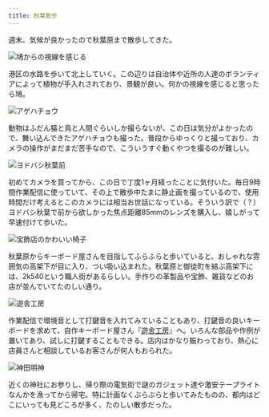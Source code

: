 ```yaml
---
title: 秋葉散歩
---
```

週末、気候が良かったので秋葉原まで散歩してきた。

![](https://lh5.googleusercontent.com/YSIMAFc8Te5weZKzEPo-zhAaL_0jo2Ba9y4kAnNs0XdM_ov5ONiy7AVtsu2PRNCErb9VHVU8TAWZEvW69RpRfAxI-XdLFVo1Z0ifg5whsWeHJIJHftD-Y8l3-hqkt5iP3lVygiaQn8vwSwVihuOsNPIM34IoIrQv9Viw0NWvVUB5XOta5Vgr7lki9IhPqQ "鳩からの視線を感じる")

港区の水路を歩いて北上していく。この辺りは自治体や近所の人達のボランティアによって植物が手入れされており、景観が良い。何かの視線を感じると思ったら鳩。

![](https://lh5.googleusercontent.com/S9LouC4DplbJ7vVdkRmbET5PNIH6XAyLYPj58Ku0IVaIJtOPgN13ctEPqwogVMeiJkyuWqFZQMoOC3mGUFt8AVbvjt5twct20dGRnkidjS06gGaZ8lI4ALqrYE_du8pnMv0TzqPus-m_toVO6EN3PyayuFeXduia8ZyatYVxqGFJ8B1Zcb13rkMatsnp9A "アゲハチョウ")

動物はふだん猫と鳥と人間ぐらいしか撮らないが、この日は気分がよかったので、舞い込んできたアゲハチョウも撮った。普段からゆっくりと撮っており、カメラの操作がまだまだ苦手なので、こういうすぐ動くやつを撮るのが難しい。

![](https://lh6.googleusercontent.com/xHUJ_d7KFHSZsfT7Glw-TExmVYsa-UmF0uusEhMkzh2fvs8Pks6sUIYhF2qpjK03CZEiaLUbPu4AehW4y1oMihtBWBSlks4oxAyFDg5CbMh9qmE8JYLsHXjg8p_92NIoUvIk5dw9I_wZt4zdLw0r6fJ5ppnqeGnESSk5kebXsasm1-L0Q6ZJsy_9OsE-9A "ヨドバシ秋葉前")

初めてカメラを買ってから、この日で丁度1ヶ月経ったことに気付いた。毎日9時間作業配信に使っていて、その上で散歩中たまに静止画を撮っているので、使用時間だけ考えるとこのカメラには相当お世話になっている。そういう訳で（？）ヨドバシ秋葉で前から欲しかった焦点距離85mmのレンズを購入し、嬉しがって早速付けて歩いた。

![](https://lh6.googleusercontent.com/VICIujuUm0ECWNqk5X8BY3r4a0mOTM138gOmqpkWokDoIeKjwlGsPquvvNX81FNp_iErxC2f3eXotmN6ASE8zEaZGl1J7CuZROkDW-4uALYANNi6Zp4FdGpSz5_C6sG879dRDmehieJrQFXU4jRw7Z_RAE8K2Nk7J2Q5XOShgL_dcS4JXAn2PUN6b-p7FA "宝飾店のかわいい椅子")

秋葉原からキーボード屋さんを目指してふらふらと歩いていると、おしゃれな雰囲気の高架下が目に入り、つい吸い込まれた。秋葉原と御徒町を結ぶ高架下には、2k540という職人街があるらしい。手作りの革製品や宝飾、雑貨などのお店が並んでいてたのしい通り。

![](https://lh5.googleusercontent.com/eAd73LGU4Mrb0MldtQqYXsCW3EUCVfXmOXSFZXZIMMlOkanIG2EBOG05njCok5h17vTQ748QiXSaLjIP0Mm8iG8U8699bMPro0wgc6x3dNkZ9grpi7asuwPjIjTpskuO4trr1dyvs_B94RAx6JymaeSMPCf9zKNZ9ZPViWSp_LfgimwixtRzeYhUfnY3rg "遊舎工房")

作業配信で環境音として打鍵音を入れてみていることもあり、打鍵音の良いキーボードを求めて、自作キーボード屋さん『[遊舎工房](https://yushakobo.jp/)』へ。いろんな部品や作例が置いてあり、試しに打鍵することもできる。店内はかなり賑わっており、熱心に店員さんと相談しているお客さんが何人もおられた。

![](https://lh5.googleusercontent.com/vzzb6nxxx7IqMm6A3vn0X6puBHY9oZAdM9QQZ4erlXtsuY_6HMZ8sV8ph5DF71qviaEQb-h9fBZVwtOcm8xAeffRsqxCMc2QI6qmRamfqHY2iMxk5zwUfWCvlneEipFVafnxLdscKxuVRwV-7E6m8DZvvs31csrFdPc2ewke04r_67JhUlPkrFbiTBDSuQ "神田明神")

近くの神社にお参りし、帰り際の電気街で謎のガジェット達や激安テープライトなんかを漁ってから帰宅。特に計画なくぶらぶらと歩いてみたものの、都内はどこにいっても見どころが多く、たのしい散歩だった。
